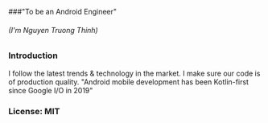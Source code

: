 ###"To be an Android Engineer"
###### (I'm Nguyen Truong Thinh)

### Introduction
I follow the latest trends & technology in the market. I make sure our code is of production quality. "Android mobile development has been Kotlin-first since Google I/O in 2019"

### License: MIT